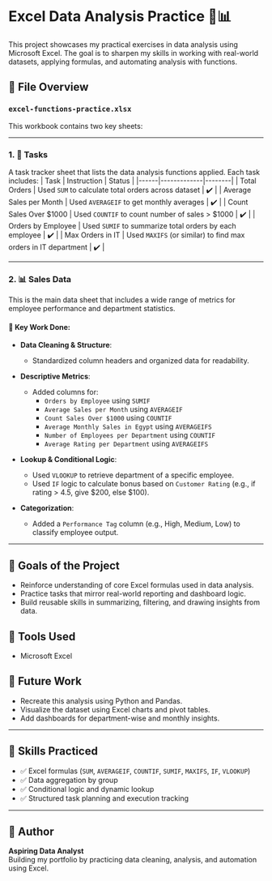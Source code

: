 
# Excel Data Analysis Practice 🧮📊

This project showcases my practical exercises in data analysis using Microsoft Excel. The goal is to sharpen my skills in working with real-world datasets, applying formulas, and automating analysis with functions.

## 📁 File Overview

### `excel-functions-practice.xlsx`

This workbook contains two key sheets:

---

### 1. 📄 **Tasks**

A task tracker sheet that lists the data analysis functions applied. Each task includes:
| Task | Instruction | Status |
|------|-------------|--------|
| Total Orders | Used `SUM` to calculate total orders across dataset | ✔️ |
| Average Sales per Month | Used `AVERAGEIF` to get monthly averages | ✔️ |
| Count Sales Over $1000 | Used `COUNTIF` to count number of sales > $1000 | ✔️ |
| Orders by Employee | Used `SUMIF` to summarize total orders by each employee | ✔️ |
| Max Orders in IT | Used `MAXIFS` (or similar) to find max orders in IT department | ✔️ |

---

### 2. 📊 **Sales Data**

This is the main data sheet that includes a wide range of metrics for employee performance and department statistics.

#### 📌 Key Work Done:
- **Data Cleaning & Structure**:
  - Standardized column headers and organized data for readability.

- **Descriptive Metrics**:
  - Added columns for:
    - `Orders by Employee` using `SUMIF`
    - `Average Sales per Month` using `AVERAGEIF`
    - `Count Sales Over $1000` using `COUNTIF`
    - `Average Monthly Sales in Egypt` using `AVERAGEIFS`
    - `Number of Employees per Department` using `COUNTIF`
    - `Average Rating per Department` using `AVERAGEIFS`

- **Lookup & Conditional Logic**:
  - Used `VLOOKUP` to retrieve department of a specific employee.
  - Used `IF` logic to calculate bonus based on `Customer Rating` (e.g., if rating > 4.5, give $200, else $100).

- **Categorization**:
  - Added a `Performance Tag` column (e.g., High, Medium, Low) to classify employee output.

---

## 🎯 Goals of the Project

- Reinforce understanding of core Excel formulas used in data analysis.
- Practice tasks that mirror real-world reporting and dashboard logic.
- Build reusable skills in summarizing, filtering, and drawing insights from data.

## 🔧 Tools Used

- Microsoft Excel

## 🚀 Future Work

- Recreate this analysis using Python and Pandas.
- Visualize the dataset using Excel charts and pivot tables.
- Add dashboards for department-wise and monthly insights.

---

## 🧠 Skills Practiced

- ✅ Excel formulas (`SUM`, `AVERAGEIF`, `COUNTIF`, `SUMIF`, `MAXIFS`, `IF`, `VLOOKUP`)
- ✅ Data aggregation by group
- ✅ Conditional logic and dynamic lookup
- ✅ Structured task planning and execution tracking

---

## 📌 Author

**Aspiring Data Analyst**  
Building my portfolio by practicing data cleaning, analysis, and automation using Excel.  
